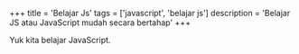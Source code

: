 +++
title = 'Belajar Js'
tags = ['javascript', 'belajar js']
description = 'Belajar JS atau JavaScript mudah secara bertahap'
+++

Yuk kita belajar JavaScript.